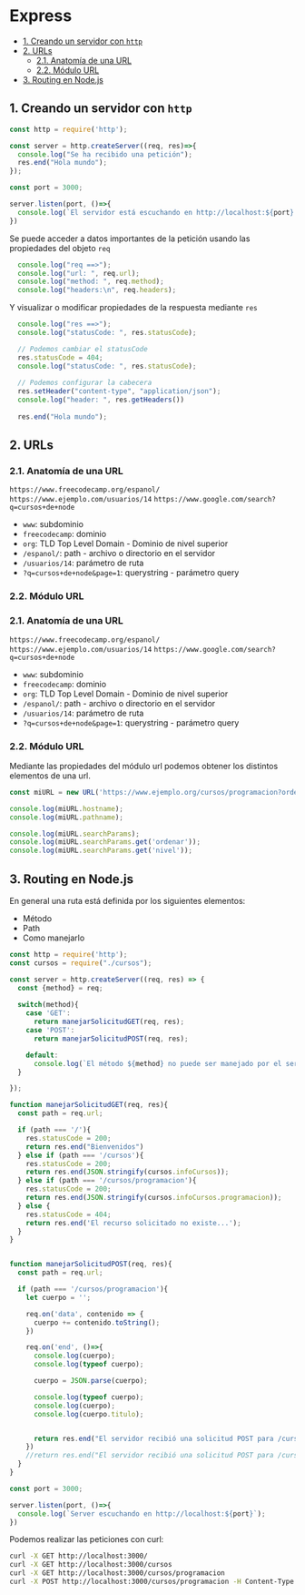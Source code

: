 # Express


<!-- vim-markdown-toc GFM -->

* [1. Creando un servidor con `http`](#1-creando-un-servidor-con-http)
* [2. URLs](#2-urls)
    * [2.1. Anatomía de una URL](#21-anatomía-de-una-url)
    * [2.2. Módulo URL](#22-módulo-url)
* [3. Routing en Node.js](#3-routing-en-nodejs)

<!-- vim-markdown-toc -->

## 1. Creando un servidor con `http`

```javascript
const http = require('http');

const server = http.createServer((req, res)=>{
  console.log("Se ha recibido una petición");
  res.end("Hola mundo");
});

const port = 3000;

server.listen(port, ()=>{
  console.log(`El servidor está escuchando en http://localhost:${port}...`)
})
```
Se puede acceder a datos importantes de la petición usando las propiedades del objeto `req`

```javascript
  console.log("req ==>");
  console.log("url: ", req.url);
  console.log("method: ", req.method);
  console.log("headers:\n", req.headers);
```
Y visualizar o modificar propiedades de la respuesta mediante `res`

```javascript
  console.log("res ==>");
  console.log("statusCode: ", res.statusCode);

  // Podemos cambiar el statusCode
  res.statusCode = 404;
  console.log("statusCode: ", res.statusCode);
  
  // Podemos configurar la cabecera
  res.setHeader("content-type", "application/json");
  console.log("header: ", res.getHeaders())
  
  res.end("Hola mundo");
```

## 2. URLs

### 2.1. Anatomía de una URL

`https://www.freecodecamp.org/espanol/`
`https://www.ejemplo.com/usuarios/14`
`https://www.google.com/search?q=cursos+de+node`

* `www`: subdominio
* `freecodecamp`: dominio
* `org`: TLD Top Level Domain - Dominio de nivel superior
* `/espanol/`: path - archivo o directorio en el servidor
* `/usuarios/14`: parámetro de ruta
* `?q=cursos+de+node&page=1`: querystring - parámetro query

### 2.2. Módulo URL

### 2.1. Anatomía de una URL

`https://www.freecodecamp.org/espanol/`
`https://www.ejemplo.com/usuarios/14`
`https://www.google.com/search?q=cursos+de+node`

* `www`: subdominio
* `freecodecamp`: dominio
* `org`: TLD Top Level Domain - Dominio de nivel superior
* `/espanol/`: path - archivo o directorio en el servidor
* `/usuarios/14`: parámetro de ruta
* `?q=cursos+de+node&page=1`: querystring - parámetro query

### 2.2. Módulo URL

Mediante las propiedades del módulo url podemos obtener los distintos elementos de una url.

```javascript
const miURL = new URL('https://www.ejemplo.org/cursos/programacion?ordenar=vistas&nivel=1');

console.log(miURL.hostname);
console.log(miURL.pathname);

console.log(miURL.searchParams);
console.log(miURL.searchParams.get('ordenar'));
console.log(miURL.searchParams.get('nivel'));
```

## 3. Routing en Node.js

En general una ruta está definida por los siguientes elementos: 
* Método
* Path
* Como manejarlo

```javascript
const http = require('http');
const cursos = require("./cursos");

const server = http.createServer((req, res) => {
  const {method} = req;
  
  switch(method){
    case 'GET': 
      return manejarSolicitudGET(req, res);
    case 'POST':
      return manejarSolicitudPOST(req, res);

    default: 
      console.log(`El método ${method} no puede ser manejado por el servidor`);
  }

});

function manejarSolicitudGET(req, res){
  const path = req.url;

  if (path === '/'){
    res.statusCode = 200;
    return res.end("Bienvenidos")
  } else if (path === '/cursos'){
    res.statusCode = 200;
    return res.end(JSON.stringify(cursos.infoCursos));
  } else if (path === '/cursos/programacion'){
    res.statusCode = 200;
    return res.end(JSON.stringify(cursos.infoCursos.programacion));
  } else {
    res.statusCode = 404;
    return res.end('El recurso solicitado no existe...');
  }
}


function manejarSolicitudPOST(req, res){
  const path = req.url;

  if (path === '/cursos/programacion'){
    let cuerpo = '';

    req.on('data', contenido => {
      cuerpo += contenido.toString();
    })

    req.on('end', ()=>{
      console.log(cuerpo);
      console.log(typeof cuerpo);

      cuerpo = JSON.parse(cuerpo);

      console.log(typeof cuerpo);
      console.log(cuerpo);
      console.log(cuerpo.titulo);


      return res.end("El servidor recibió una solicitud POST para /cursos/programacion")
    })
    //return res.end("El servidor recibió una solicitud POST para /cursos/programacion")
  } 
}

const port = 3000;

server.listen(port, ()=>{
  console.log(`Server escuchando en http://localhost:${port}`);
})
```

Podemos realizar las peticiones con curl:

```bash
curl -X GET http://localhost:3000/ 
curl -X GET http://localhost:3000/cursos 
curl -X GET http://localhost:3000/cursos/programacion 
curl -X POST http://localhost:3000/cursos/programacion -H Content-Type: application/json -d '{titulo: 123456, quantity: 100}'
```


```javascript
```
```javascript
```
```javascript
```
```javascript
```
```javascript
```
```javascript
```
